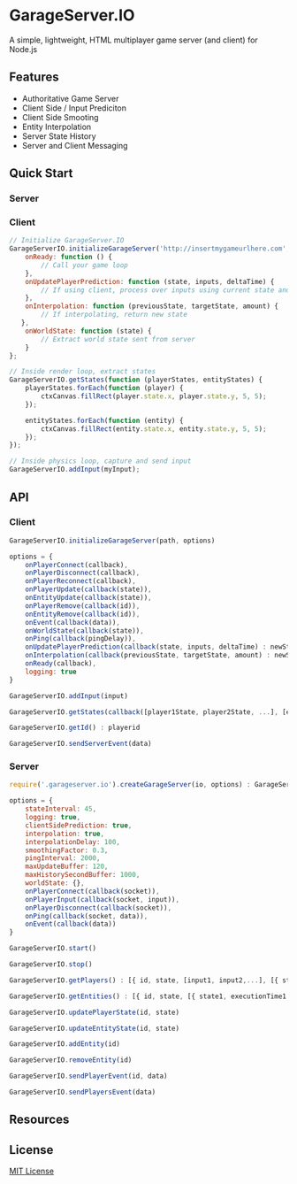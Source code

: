 # GarageServer.IO
A simple, lightweight, HTML multiplayer game server (and client) for Node.js

## Features
- Authoritative Game Server
- Client Side / Input Prediciton
- Client Side Smooting
- Entity Interpolation
- Server State History
- Server and Client Messaging


## Quick Start

### Server

### Client

```js
// Initialize GarageServer.IO
GarageServerIO.initializeGarageServer('http://insertmygameurlhere.com', {
    onReady: function () {
        // Call your game loop
    },
    onUpdatePlayerPrediction: function (state, inputs, deltaTime) {
        // If using client, process over inputs using current state and return new state
    },
    onInterpolation: function (previousState, targetState, amount) {
        // If interpolating, return new state
   },
    onWorldState: function (state) {
        // Extract world state sent from server
    }
};

// Inside render loop, extract states
GarageServerIO.getStates(function (playerStates, entityStates) {
    playerStates.forEach(function (player) {
        ctxCanvas.fillRect(player.state.x, player.state.y, 5, 5);
    });

    entityStates.forEach(function (entity) {
        ctxCanvas.fillRect(entity.state.x, entity.state.y, 5, 5);
    });
});

// Inside physics loop, capture and send input
GarageServerIO.addInput(myInput);
```

## API

### Client

```js
GarageServerIO.initializeGarageServer(path, options)

options = {
    onPlayerConnect(callback),
    onPlayerDisconnect(callback),
    onPlayerReconnect(callback),
    onPlayerUpdate(callback(state)),
    onEntityUpdate(callback(state)),
    onPlayerRemove(callback(id)),
    onEntityRemove(callback(id)),
    onEvent(callback(data)),
    onWorldState(callback(state)),
    onPing(callback(pingDelay)),
    onUpdatePlayerPrediction(callback(state, inputs, deltaTime) : newState),
    onInterpolation(callback(previousState, targetState, amount) : newState),
    onReady(callback),
    logging: true
}
```

```js
GarageServerIO.addInput(input)
```

```js
GarageServerIO.getStates(callback([player1State, player2State, ...], [entity1State, entity2State, ...]))
```

```js
GarageServerIO.getId() : playerid
```

```js
GarageServerIO.sendServerEvent(data)
```

### Server

```js
require('.garageserver.io').createGarageServer(io, options) : GarageServerIO

options = {
    stateInterval: 45,
    logging: true,
    clientSidePrediction: true,
    interpolation: true,
    interpolationDelay: 100,
    smoothingFactor: 0.3,
    pingInterval: 2000,
    maxUpdateBuffer: 120,
    maxHistorySecondBuffer: 1000,
    worldState: {},
    onPlayerConnect(callback(socket)),
    onPlayerInput(callback(socket, input)),
    onPlayerDisconnect(callback(socket)),
    onPing(callback(socket, data)),
    onEvent(callback(data))
}
```

```js
GarageServerIO.start()
```

```js
GarageServerIO.stop()
```

```js
GarageServerIO.getPlayers() : [{ id, state, [input1, input2,...], [{ state1, executionTime1 }, { state2, executionTime2 }, ...] }]
```

```js
GarageServerIO.getEntities() : [{ id, state, [{ state1, executionTime1 }, { state2, executionTime2 }, ...] }]
```

```js
GarageServerIO.updatePlayerState(id, state)
```

```js
GarageServerIO.updateEntityState(id, state)
```

```js
GarageServerIO.addEntity(id)
```

```js
GarageServerIO.removeEntity(id)
```

```js
GarageServerIO.sendPlayerEvent(id, data)
```

```js
GarageServerIO.sendPlayersEvent(data)
```

## Resources


## License

[MIT License](https://github.com/jbillmann/GarageServer.IO/blob/master/LICENSE.md)
